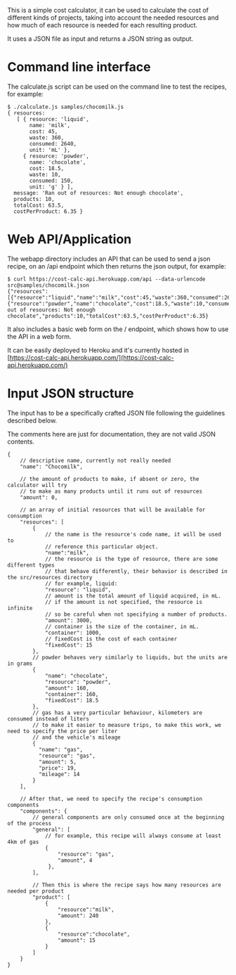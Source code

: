 This is a simple cost calculator, it can be used to calculate the cost of different kinds of projects, taking into account the needed resources and how much of each resource is needed for each resulting product.                                                                
                                                                        
It uses a JSON file as input and returns a JSON string as output.          
           
Command line interface
======================

The calculate.js script can be used on the command line to test the recipes, for example:                                                   
                                                                        
```                                                                     
$ ./calculate.js samples/chocomilk.js                                   
{ resources:
   [ { resource: 'liquid',
       name: 'milk',
       cost: 45,
       waste: 360,
       consumed: 2640,
       unit: 'mL' },
     { resource: 'powder',
       name: 'chocolate',
       cost: 18.5,
       waste: 10,
       consumed: 150,
       unit: 'g' } ],
  message: 'Ran out of resources: Not enough chocolate',
  products: 10,
  totalCost: 63.5,
  costPerProduct: 6.35 }

```                       

Web API/Application
===============

The webapp directory includes an API that can be used to send a json recipe, on an /api endpoint which then returns the json output, for example:

```
$ curl https://cost-calc-api.herokuapp.com/api --data-urlencode src@samples/chocomilk.json
{"resources":[{"resource":"liquid","name":"milk","cost":45,"waste":360,"consumed":2640,"unit":"mL"},{"resource":"powder","name":"chocolate","cost":18.5,"waste":10,"consumed":150,"unit":"g"}],"message":"Ran out of resources: Not enough chocolate","products":10,"totalCost":63.5,"costPerProduct":6.35}
```

It also includes a basic web form on the / endpoint, which shows how to use the API in a web form.

It can be easily deployed to Heroku and it's currently hosted in [https://cost-calc-api.herokuapp.com/](https://cost-calc-api.herokuapp.com/)

Input JSON structure
====================

The input has to be a specifically crafted JSON file following the guidelines described below.

The comments here are just for documentation, they are not valid JSON contents.

```
{
    // descriptive name, currently not really needed
    "name": "Chocomilk", 
    
    // the amount of products to make, if absent or zero, the calculator will try
    // to make as many products until it runs out of resources
    "amount": 0, 
    
    // an array of initial resources that will be available for consumption
    "resources": [
        {
            // the name is the resource's code name, it will be used to
            // reference this particular object.
            "name":"milk",
            // the resource is the type of resource, there are some different types
            // that behave differently, their behavior is described in the src/resources directory
            // for example, liquid:
            "resource": "liquid",
            // amount is the total amount of liquid acquired, in mL.
            // if the amount is not specified, the resource is infinite
            // so be careful when not specifying a number of products.
            "amount": 3000,
            // container is the size of the container, in mL.
            "container": 1000,
            // fixedCost is the cost of each container
            "fixedCost": 15
        },
        // powder behaves very similarly to liquids, but the units are in grams
        {
            "name": "chocolate",
            "resource": "powder",
            "amount": 160,
            "container": 160,
            "fixedCost": 18.5
        },
        // gas has a very particular behaviour, kilometers are consumed instead of liters
        // to make it easier to measure trips, to make this work, we need to specify the price per liter
        // and the vehicle's mileage
        {
          "name": "gas",
          "resource": "gas",
          "amount": 5,
          "price": 19,
          "mileage": 14
        }
    ],
    
    // After that, we need to specify the recipe's consumption components
    "components": {
        // general components are only consumed once at the beginning of the process
        "general": [
            // for example, this recipe will always consume at least 4km of gas
            {
                "resource": "gas",
                "amount", 4
             },
        ],
        
        // Then this is where the recipe says how many resources are needed per product
        "product": [
            {
                "resource":"milk",
                "amount": 240
            },
            {
                "resource":"chocolate",
                "amount": 15
            }
        ]
    }
}
```
